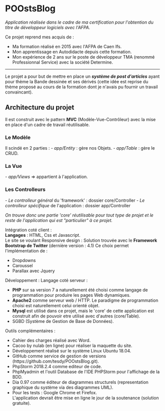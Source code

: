 # POOstsBlog

<em>Application réalisée dans le cadre de ma certification pour l'obtention du titre de développeur logiciels avec l'AFPA.</em> 

Ce projet reprend mes acquis de :<br> 
- Ma formation réalisé en 2015 avec l'AFPA de Caen Ifs.<br>
- Mon apprentissage en Autodidacte depuis cette formation.<br>
- Mon expérience de 2 ans sur le poste de développeur TMA (renommé Professionnal Service) avec la société Determine. 
<hr>
Le projet a pour but de mettre en place un <strong><em>système de post d'articles</em></strong> ayant pour thème la Bande dessinée et ses dérivés (cette idée est reprise du thème proposé au cours de la formation dont je n'avais pu fournir un travail convaincant).<br>

<h2>Architecture du projet</h2>

Il est construit avec le pattern <strong>MVC</strong> (Modèle-Vue-Contrôleur) avec la mise en place d'un cadre de travail réutilisable.<br>

<h3>Le Modèle</h3>
Il scindé en 2 parties : 
- <em>app/Entity</em> : gère nos Objets.
- <em>app/Table</em> : gère le CRUD.

<h3>La Vue</h3>
- <em>app/Views</em> => appartient à l'application.

<h3>Les Controlleurs</h3> 
- <em>Le controlleur général</em> du 'framework' : dossier core/Controller
- <em>Le controlleur spécifique</em> de l'application : dossier app/Controller

<em>On trouve donc une partie 'core' réutilisable pour tout type de projet et le reste de l'application qui est "particulier" 
à ce projet.</em>

Intégration coté client :<br>
<strong>Langages</strong> : HTML, Css et Javascript.<br>
Le site se voulant Responsive design : 
Solution trouvée avec le <strong>Framework Bootstrap de Twitter</strong> (dernière version : 4.1) 
Ce choix permet l'implémentation de : 
- Dropdowns 
- Caroussel 
- Parallax 
avec Jquery 

Développement : 
Langage coté serveur : 
<ul>
<li><strong>PHP</strong> sur sa version 7 a naturellement été choisi comme langage de programmation pour produire les pages Web dynamiques.</li>
<li><strong>Apache2</strong> comme serveur web / HTTP. Le paradigme de programmation choisi est naturellement celui orienté objet.</li>
<li><strong>Mysql</strong> est utilisé dans ce projet, mais le 'core' de cette application est construit afin de pouvoir etre utilisé avec d'autres (core/Table).</li>
<li>SGBD (Système de Gestion de Base de Données).</li>
</ul>

Outils complémentaires :
<ul>
<li>Cahier des charges réalisé avec Word.<br>
<li>Cacoo by nulab (en ligne) pour réaliser la maquette du site.<br>
<li>Développement réalisé sur le système Linux Ubuntu 18.04.<br>
<li>GitHub comme service de gestion de versions (https://github.com/tesdy/POOstsBlog.git).<br> 
<li>PhpStorm 2018.2.4 comme editeur de code.</li>
<li>PhpMyadmin et l'outil Database de l'IDE PHPStorm pour l'affichage de la BDD.</li>
<li>Dia 0.97 comme éditeur de diagrammes structurels (representation graphique du système via des diagrammes UML).</li>
<li>Pour les tests : Google Chrome et Firefox.</li> 
L'application devrait être mise en ligne le jour de la soutenance (solution gratuite).
</ul>






